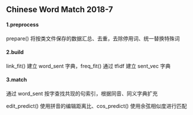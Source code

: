 ## Chinese Word Match 2018-7

#### 1.preprocess

prepare() 将按类文件保存的数据汇总、去重，去除停用词、统一替换特殊词

#### 2.build

link_fit() 建立 word_sent 字典，freq_fit() 通过 tfidf 建立 sent_vec 字典

#### 3.match

通过 word_sent 按字查找共现的句索引，根据同音、同义字典扩充

edit_predict() 使用拼音的编辑距离比、cos_predict() 使用余弦相似度进行匹配
